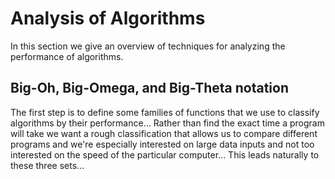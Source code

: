 # Analysis of Algorithms

In this section we give an overview of techniques for analyzing the performance of algorithms.

## Big-Oh, Big-Omega, and Big-Theta notation
The first step is to define some families of functions that we use to classify algorithms by their
performance...  Rather than find the exact time a program will take we want a rough classification
that allows us to compare different programs and we're especially interested on large data inputs
and not too interested on the speed of the particular computer... This leads naturally to these three
sets...


